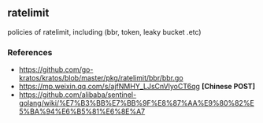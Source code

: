 ## ratelimit
policies of ratelimit, including (bbr, token, leaky bucket .etc)


### References

* https://github.com/go-kratos/kratos/blob/master/pkg/ratelimit/bbr/bbr.go
* https://mp.weixin.qq.com/s/ajfNMHY_LJsCnVlyoCT6qg **[Chinese POST]**
* https://github.com/alibaba/sentinel-golang/wiki/%E7%B3%BB%E7%BB%9F%E8%87%AA%E9%80%82%E5%BA%94%E6%B5%81%E6%8E%A7
